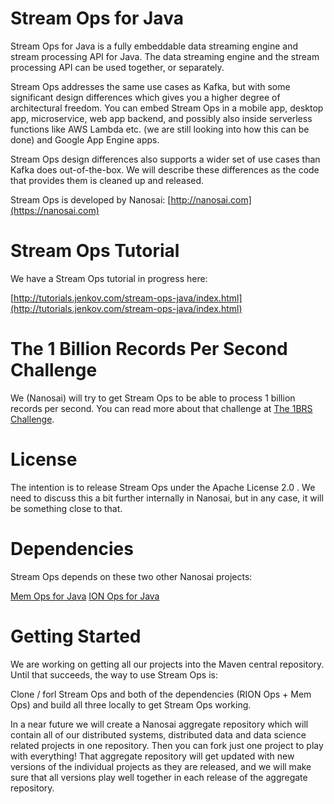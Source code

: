 # Stream Ops for Java
Stream Ops for Java is a fully embeddable data streaming engine and stream processing API for Java.
The data streaming engine and the stream processing API can be used together, or separately.

Stream Ops addresses the same use cases as Kafka, but with some significant design differences which gives you
a higher degree of architectural freedom. You can embed Stream Ops in a mobile app, desktop app, microservice,
web app backend, and possibly also inside serverless functions like AWS Lambda etc. (we are still looking into
how this can be done) and Google App Engine apps.

Stream Ops design differences also supports a wider set of use cases than Kafka does out-of-the-box. We will
describe these differences as the code that provides them is cleaned up and released.

Stream Ops is developed by Nanosai: [http://nanosai.com](https://nanosai.com)


# Stream Ops Tutorial
We have a Stream Ops tutorial in progress here:

[http://tutorials.jenkov.com/stream-ops-java/index.html](http://tutorials.jenkov.com/stream-ops-java/index.html)


# The 1 Billion Records Per Second Challenge
We (Nanosai) will try to get Stream Ops to be able to process 1 billion records per second. You can read more about
that challenge at [The 1BRS Challenge](https://nanosai.com/1brs-challenge).

# License
The intention is to release Stream Ops under the Apache License 2.0 . We need to discuss this a bit further internally
in Nanosai, but in any case, it will be something close to that.


# Dependencies
Stream Ops depends on these two other Nanosai projects:

[Mem Ops for Java](https://github.com/nanosai/mem-ops-java)
[ION Ops for Java](https://github.com/nanosai/rion-ops-java)

# Getting Started

We are working on getting all our projects into the Maven central repository. Until that succeeds, the way to
use Stream Ops is:


Clone / forl Stream Ops and both of the dependencies (RION Ops + Mem Ops) and build all three locally
to get Stream Ops working.

In a near future we will create a Nanosai aggregate repository which will contain all of our distributed systems,
distributed data and data science related projects in one repository. Then you can fork just one project to
play with everything! That aggregate repository will get updated with new versions of the individual projects
as they are released, and we will make sure that all versions play well together in each release of the aggregate
repository. 

